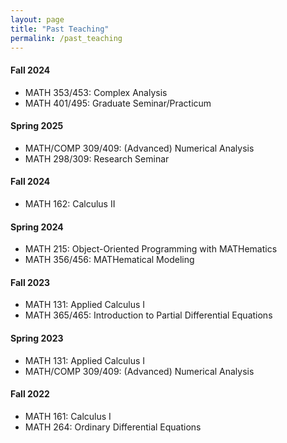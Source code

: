 ```yaml
---
layout: page
title: "Past Teaching"
permalink: /past_teaching
---
```


#### Fall 2024
  - MATH 353/453: Complex Analysis
  - MATH 401/495: Graduate Seminar/Practicum

#### Spring 2025
  - MATH/COMP 309/409: (Advanced) Numerical Analysis
  - MATH 298/309: Research Seminar

#### Fall 2024
  - MATH 162: Calculus II

#### Spring 2024
  - MATH 215: Object-Oriented Programming with MATHematics
  - MATH 356/456: MATHematical Modeling

#### Fall 2023
  - MATH 131: Applied Calculus I
  - MATH 365/465: Introduction to Partial Differential Equations

#### Spring 2023
  - MATH 131: Applied Calculus I
  - MATH/COMP 309/409: (Advanced) Numerical Analysis

#### Fall 2022
  - MATH 161: Calculus I
  - MATH 264: Ordinary Differential Equations
